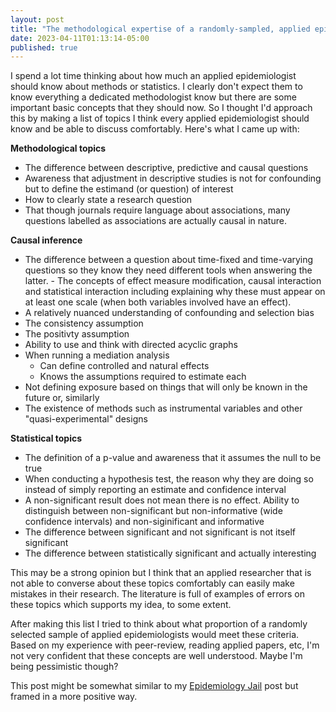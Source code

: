 ```yaml
---
layout: post
title: "The methodological expertise of a randomly-sampled, applied epidemiologist"
date: 2023-04-11T01:13:14-05:00
published: true
---
```


I spend a lot time thinking about how much an applied epidemiologist should know about methods or statistics. I clearly  don't expect them to know everything a dedicated methodologist know but there are some important basic concepts that they should now. So I thought I'd approach this by making a list of topics I think every applied epidemiologist should know and be able to discuss comfortably. Here's what I came up with:

**Methodological topics**

  * The difference between descriptive, predictive and causal questions
  * Awareness that adjustment in descriptive studies is not for confounding but to define the estimand (or question) of interest
  * How to clearly state a research question
  * That though journals require language about associations, many questions labelled as associations are actually causal in nature.
  
**Causal inference**

  * The difference between a question about time-fixed and time-varying questions so they know they need different tools when answering the latter. - The concepts of effect measure modification, causal interaction and statistical interaction including explaining why these must appear on at least one scale (when both variables involved have an effect).
  * A relatively nuanced understanding of confounding and selection bias
  * The consistency assumption
  * The positivty assumption
  * Ability to use and think with directed acyclic graphs
  * When running a mediation analysis
    + Can define controlled and natural effects
    + Knows the assumptions required to estimate each
  * Not defining exposure based on things that will only be known in the future or, similarly
  * The existence of methods such as instrumental variables and other "quasi-experimental" designs


**Statistical topics**

* The definition of a p-value and awareness that it assumes the null to be true
* When conducting a hypothesis test, the reason why they are doing so instead of simply reporting an estimate and confidence interval
* A non-significant result does not mean there is no effect. Ability to distinguish between non-significant but non-informative (wide confidence intervals) and non-siginificant and informative
* The difference between significant and not significant is not itself significant
* The difference between statistically significant and actually interesting

This may be a strong opinion but I think that an applied researcher that is not able to converse about these topics comfortably can easily make mistakes in their research. The literature is full of examples of errors on these topics which supports my idea, to some extent. 

After making this list I tried to think about what proportion of a randomly selected sample of applied epidemiologists would meet these criteria. Based on my experience with peer-review, reading applied papers, etc, I'm not very confident that these concepts are well understood. Maybe I'm being pessimistic though? 

This post might be somewhat similar to my [Epidemiology
Jail](https://www.jeremylabrecque.org/post/epidemiology_jail/) post but
framed in a more positive way.
